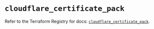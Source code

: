 # `cloudflare_certificate_pack`

Refer to the Terraform Registry for docs: [`cloudflare_certificate_pack`](https://registry.terraform.io/providers/cloudflare/cloudflare/4.36.0/docs/resources/certificate_pack).
